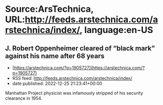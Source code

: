 # Source:ArsTechnica, URL:http://feeds.arstechnica.com/arstechnica/index/, language:en-US

## J. Robert Oppenheimer cleared of “black mark” against his name after 68 years
 - [https://arstechnica.com/?p=1905727](https://arstechnica.com/?p=1905727)
 - RSS feed: http://feeds.arstechnica.com/arstechnica/index/
 - date published: 2022-12-25 21:23:41+00:00

Manhattan Project physicist was infamously stripped of his security clearance in 1954.

